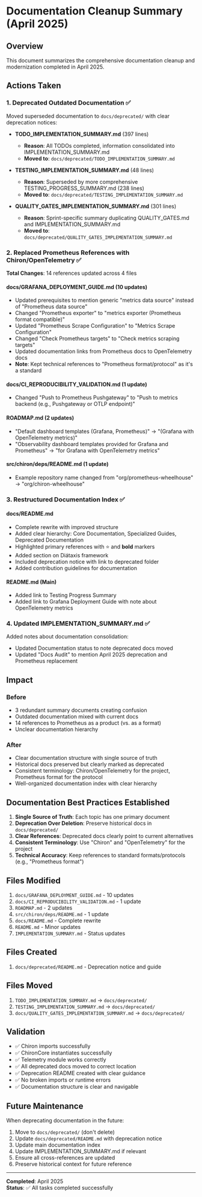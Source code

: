 # Documentation Cleanup Summary (April 2025)

## Overview

This document summarizes the comprehensive documentation cleanup and modernization completed in April 2025.

## Actions Taken

### 1. Deprecated Outdated Documentation ✅

Moved superseded documentation to `docs/deprecated/` with clear deprecation notices:

- **TODO_IMPLEMENTATION_SUMMARY.md** (397 lines)
  - **Reason**: All TODOs completed, information consolidated into IMPLEMENTATION_SUMMARY.md
  - **Moved to**: `docs/deprecated/TODO_IMPLEMENTATION_SUMMARY.md`

- **TESTING_IMPLEMENTATION_SUMMARY.md** (48 lines)
  - **Reason**: Superseded by more comprehensive TESTING_PROGRESS_SUMMARY.md (238 lines)
  - **Moved to**: `docs/deprecated/TESTING_IMPLEMENTATION_SUMMARY.md`

- **QUALITY_GATES_IMPLEMENTATION_SUMMARY.md** (301 lines)
  - **Reason**: Sprint-specific summary duplicating QUALITY_GATES.md and IMPLEMENTATION_SUMMARY.md
  - **Moved to**: `docs/deprecated/QUALITY_GATES_IMPLEMENTATION_SUMMARY.md`

### 2. Replaced Prometheus References with Chiron/OpenTelemetry ✅

**Total Changes**: 14 references updated across 4 files

#### docs/GRAFANA_DEPLOYMENT_GUIDE.md (10 updates)
- Updated prerequisites to mention generic "metrics data source" instead of "Prometheus data source"
- Changed "Prometheus exporter" to "metrics exporter (Prometheus format compatible)"
- Updated "Prometheus Scrape Configuration" to "Metrics Scrape Configuration"
- Changed "Check Prometheus targets" to "Check metrics scraping targets"
- Updated documentation links from Prometheus docs to OpenTelemetry docs
- **Note**: Kept technical references to "Prometheus format/protocol" as it's a standard

#### docs/CI_REPRODUCIBILITY_VALIDATION.md (1 update)
- Changed "Push to Prometheus Pushgateway" to "Push to metrics backend (e.g., Pushgateway or OTLP endpoint)"

#### ROADMAP.md (2 updates)
- "Default dashboard templates (Grafana, Prometheus)" → "(Grafana with OpenTelemetry metrics)"
- "Observability dashboard templates provided for Grafana and Prometheus" → "for Grafana with OpenTelemetry metrics"

#### src/chiron/deps/README.md (1 update)
- Example repository name changed from "org/prometheus-wheelhouse" → "org/chiron-wheelhouse"

### 3. Restructured Documentation Index ✅

#### docs/README.md
- Complete rewrite with improved structure
- Added clear hierarchy: Core Documentation, Specialized Guides, Deprecated Documentation
- Highlighted primary references with ⭐ and **bold** markers
- Added section on Diátaxis framework
- Included deprecation notice with link to deprecated folder
- Added contribution guidelines for documentation

#### README.md (Main)
- Added link to Testing Progress Summary
- Added link to Grafana Deployment Guide with note about OpenTelemetry metrics

### 4. Updated IMPLEMENTATION_SUMMARY.md ✅

Added notes about documentation consolidation:
- Updated Documentation status to note deprecated docs moved
- Updated "Docs Audit" to mention April 2025 deprecation and Prometheus replacement

## Impact

### Before
- 3 redundant summary documents creating confusion
- Outdated documentation mixed with current docs
- 14 references to Prometheus as a product (vs. as a format)
- Unclear documentation hierarchy

### After
- Clear documentation structure with single source of truth
- Historical docs preserved but clearly marked as deprecated
- Consistent terminology: Chiron/OpenTelemetry for the project, Prometheus format for the protocol
- Well-organized documentation index with clear hierarchy

## Documentation Best Practices Established

1. **Single Source of Truth**: Each topic has one primary document
2. **Deprecation Over Deletion**: Preserve historical docs in `docs/deprecated/`
3. **Clear References**: Deprecated docs clearly point to current alternatives
4. **Consistent Terminology**: Use "Chiron" and "OpenTelemetry" for the project
5. **Technical Accuracy**: Keep references to standard formats/protocols (e.g., "Prometheus format")

## Files Modified

1. `docs/GRAFANA_DEPLOYMENT_GUIDE.md` - 10 updates
2. `docs/CI_REPRODUCIBILITY_VALIDATION.md` - 1 update
3. `ROADMAP.md` - 2 updates
4. `src/chiron/deps/README.md` - 1 update
5. `docs/README.md` - Complete rewrite
6. `README.md` - Minor updates
7. `IMPLEMENTATION_SUMMARY.md` - Status updates

## Files Created

1. `docs/deprecated/README.md` - Deprecation notice and guide

## Files Moved

1. `TODO_IMPLEMENTATION_SUMMARY.md` → `docs/deprecated/`
2. `TESTING_IMPLEMENTATION_SUMMARY.md` → `docs/deprecated/`
3. `docs/QUALITY_GATES_IMPLEMENTATION_SUMMARY.md` → `docs/deprecated/`

## Validation

- ✅ Chiron imports successfully
- ✅ ChironCore instantiates successfully
- ✅ Telemetry module works correctly
- ✅ All deprecated docs moved to correct location
- ✅ Deprecation README created with clear guidance
- ✅ No broken imports or runtime errors
- ✅ Documentation structure is clear and navigable

## Future Maintenance

When deprecating documentation in the future:

1. Move to `docs/deprecated/` (don't delete)
2. Update `docs/deprecated/README.md` with deprecation notice
3. Update main documentation index
4. Update IMPLEMENTATION_SUMMARY.md if relevant
5. Ensure all cross-references are updated
6. Preserve historical context for future reference

---

**Completed**: April 2025  
**Status**: ✅ All tasks completed successfully
